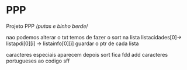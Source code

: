 # PPP
Projeto PPP
/*putas e binho berde*/

nao podemos alterar o txt temos de fazer o sort na lista
listacidades[0]-> listapdi[0][i] -> listainfo[0][i]
guardar o ptr de cada lista

caracteres especiais aparecem depois sort fica fdd
add caracteres portugueses ao codigo sff
